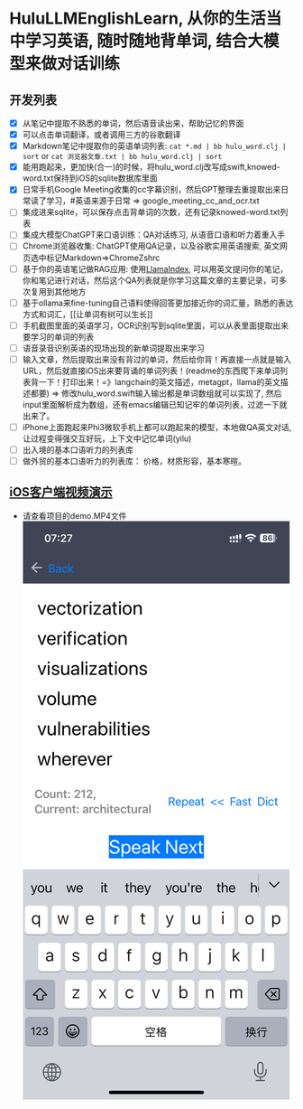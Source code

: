 # HuluLLMEnglishLearn, 从你的生活当中学习英语, 随时随地背单词, 结合大模型来做对话训练

## 开发列表

- [x] 从笔记中提取不熟悉的单词，然后语音读出来，帮助记忆的界面
- [x] 可以点击单词翻译，或者调用三方的谷歌翻译
- [x] Markdown笔记中提取你的英语单词列表: `cat *.md | bb hulu_word.clj | sort` or `cat 浏览器文章.txt | bb hulu_word.clj | sort `
- [x] 能用跑起来，更加快(合一)的时候，将hulu_word.clj改写成swift,knowed-word.txt保持到iOS的sqlite数据库里面
- [x] 日常手机Google Meeting收集的cc字幕识别，然后GPT整理去重提取出来日常读了学习，#英语来源于日常 => google_meeting_cc_and_ocr.txt
- [ ] 集成进来sqlite，可以保存点击背单词的次数，还有记录knowed-word.txt列表
- [ ] 集成大模型ChatGPT来口语训练：QA对话练习, 从语音口语和听力着重入手
- [ ] Chrome浏览器收集: ChatGPT使用QA记录，以及谷歌实用英语搜索, 英文网页选中标记Markdown=>ChromeZshrc
- [ ] 基于你的英语笔记做RAG应用: 使用[LlamaIndex](https://github.com/run-llama/llama_index), 可以用英文提问你的笔记，你和笔记进行对话，然后这个QA列表就是你学习这篇文章的主要记录，可多次复用到其他地方
- [ ] 基于ollama来fine-tuning自己语料使得回答更加接近你的词汇量，熟悉的表达方式和词汇，[[让单词有树可以生长]]
- [ ] 手机截图里面的英语学习，OCR识别写到sqlite里面，可以从表里面提取出来要学习的单词的列表
- [ ] 语音录音识别英语的现场出现的新单词提取出来学习
- [ ] 输入文章，然后提取出来没有背过的单词，然后给你背！再直接一点就是输入URL，然后就直接iOS出来要背诵的单词列表！(readme的东西爬下来单词列表背一下！打印出来！=》langchain的英文描述，metagpt，llama的英文描述都要) => 修改hulu_word.swift输入输出都是单词数组就可以实现了, 然后input里面解析成为数组，还有emacs编辑已知记牢的单词列表，过滤一下就出来了。
- [ ] iPhone上面跑起来Phi3微软手机上都可以跑起来的模型，本地做QA英文对话, 让过程变得强交互好玩，上下文中记忆单词(yilu)
- [ ] 出入境的基本口语听力的列表库
- [ ] 做外贸的基本口语听力的列表库： 价格，材质形容，基本寒暄。

## [iOS客户端视频演示](https://raw.githubusercontent.com/chanshunli/HuluLLMEnglishLearn/master/demo.MP4)
* 请查看项目的demo.MP4文件
![](./demo.PNG)

